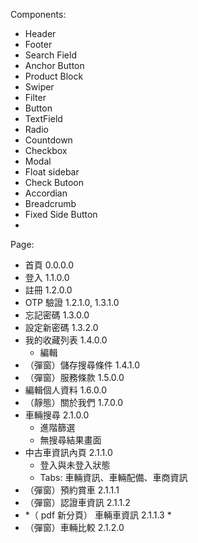Components:
- Header
- Footer
- Search Field
- Anchor Button
- Product Block
- Swiper
- Filter
- Button
- TextField
- Radio
- Countdown
- Checkbox
- Modal
- Float sidebar
- Check Butoon
- Accordian
- Breadcrumb
- Fixed Side Button
- 



Page:
- 首頁 0.0.0.0
- 登入 1.1.0.0
- 註冊 1.2.0.0
- OTP 驗證 1.2.1.0, 1.3.1.0
- 忘記密碼 1.3.0.0
- 設定新密碼 1.3.2.0
- 我的收藏列表 1.4.0.0
	-  編輯
- （彈窗）儲存搜尋條件 1.4.1.0
- （彈窗）服務條款 1.5.0.0
- 編輯個人資料 1.6.0.0
- （靜態）關於我們 1.7.0.0
- 車輛搜尋 2.1.0.0
	- 進階篩選
	- 無搜尋結果畫面
- 中古車資訊內頁 2.1.1.0
	- 登入與未登入狀態
	- Tabs: 車輛資訊、車輛配備、車商資訊
- （彈窗）預約賞車 2.1.1.1
- （彈窗）認證車資訊 2.1.1.2
- *（ pdf 新分頁） 車輛車資訊 2.1.1.3 *
- （彈窗）車輛比較 2.1.2.0